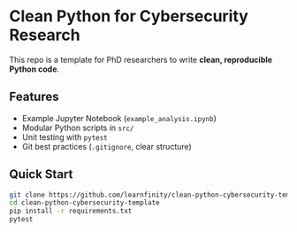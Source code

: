 # Clean Python for Cybersecurity Research

This repo is a template for PhD researchers to write **clean, reproducible Python code**.

## Features
- Example Jupyter Notebook (`example_analysis.ipynb`)
- Modular Python scripts in `src/`
- Unit testing with `pytest`
- Git best practices (`.gitignore`, clear structure)

## Quick Start
```bash
git clone https://github.com/learnfinity/clean-python-cybersecurity-template.git
cd clean-python-cybersecurity-template
pip install -r requirements.txt
pytest

